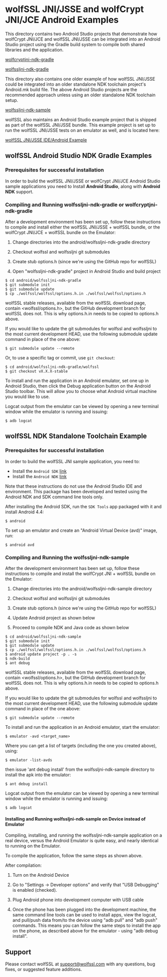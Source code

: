 # wolfSSL JNI/JSSE and wolfCrypt JNI/JCE Android Examples

This directory contains two Android Studio projects that demonstrate how
wolfCrypt JNI/JCE and wolfSSL JNI/JSSE can be integrated into an
Android Studio project using the Gradle build system to compile both
shared libraries and the application.

[wolfcryptjni-ndk-gradle](./wolfcryptjni-ndk-gradle)

[wolfssljni-ndk-gradle](./wolfssljni-ndk-gradle)

This directory also contains one older example of how wolfSSL JNI/JSSE
could be integrated into an older standalone NDK toolchain project's Android.mk
build file. The above Android Studio projects are the recommended approach
unless using an older standalone NDK toolchain setup.

[wolfssljni-ndk-sample](./wolfssljni-ndk-sample)

wolfSSL also maintains an Android Studio example project that is shipped
as part of the wolfSSL JNI/JSSE bundle. This example project is set up to
run the wolfSSL JNI/JSSE tests on an emulator as well, and is located here:

[wolfSSL JNI/JSSE IDE/Android Example](https://github.com/wolfSSL/wolfssljni/tree/master/IDE/Android)

## wolfSSL Android Studio NDK Gradle Examples

### Prerequisites for successful installation

In order to build the wolfSSL JNI/JSSE or wolfCrypt JNI/JCE Android Studio
sample applications you need to Install **Android Studio**,
along with **Android NDK** support.

### Compiling and Running wolfssljni-ndk-gradle or wolfcryptjni-ndk-gradle

After a development environment has been set up, follow these instructions
to compile and install either the wolfSSL JNI/JSSE + wolfSSL bundle, or the
wolfCrypt JNI/JCE + wolfSSL bundle on the Emulator:

1) Change directories into the android/wolfssljni-ndk-gradle directory

2) Checkout wolfssl and wolfssljni git submodules

3) Create stub options.h (since we're using the GitHub repo for wolfSSL)

4) Open "wolfssljni-ndk-gradle" project in Android Studio and build project

```
$ cd android/wolfssljni-ndk-gradle
$ git submodule init
$ git submodule update
$ cp ./wolfssl/wolfssl/options.h.in ./wolfssl/wolfssl/options.h
```

wolfSSL stable releases, available from the wolfSSL download page, contain
<wolfssl/options.h>, but the GitHub development branch for wolfSSL does not.
This is why options.h.in needs to be copied to options.h above.

If you would like to update the git submodules for wolfssl and wolfssljni to
the most current development HEAD, use the following submodule update command
in place of the one above:

```
$ git submodule update --remote
```

Or, to use a specific tag or commit, use `git checkout`:

```
$ cd android/wolfssljni-ndk-gradle/wolfssl
$ git checkout vX.X.X-stable
```

To install and run the application in an Android emulator, set one up
in Android Studio, then click the Debug application button on the Android
Studio toolbar. This will allow you to choose what Android virtual machine
you would like to use.

Logcat output from the emulator can be viewed by opening a new terminal window
while the emulator is running and issuing:

```
$ adb logcat
```

## wolfSSL NDK Standalone Toolchain Example

### Prerequisites for successful installation

In order to build the wolfSSL JNI sample application, you need to:

* Install the `Android SDK` [link](http://developer.android.com/sdk/index.html)
* Install the `Android NDK` [link](https://developer.android.com/tools/sdk/ndk/index.html)

Note that these instructions do not use the Android Studio IDE and environment.
This package has been developed and tested using the Android NDK and SDK
command line tools only.

After installing the Android SDK, run the `SDK Tools` app packaged with it and
install Android 4.4:

```
$ android
```

To set up an emulator and create an "Android Virtual Device (avd)" image, run:

```
$ android avd
```

### Compiling and Running the wolfssljni-ndk-sample

After the development environment has been set up, follow these instructions
to compile and install the wolfCrypt JNI + wolfSSL bundle on
the Emulator:

1) Change directories into the android/wolfssljni-ndk-sample directory

2) Checkout wolfssl and wolfssljni git submodules

3) Create stub options.h (since we're using the GitHub repo for wolfSSL)

4) Update Android project as shown below

5) Proceed to compile NDK and Java code as shown below

```
$ cd android/wolfssljni-ndk-sample
$ git submodule init
$ git submodule update
$ cp ./wolfssl/wolfssl/options.h.in ./wolfssl/wolfssl/options.h
$ android update project -p . -s
$ ndk-build
$ ant debug
```

wolfSSL stable releases, available from the wolfSSL download page, contain
<wolfssl/options.h>, but the GitHub development branch for wolfSSL does not.
This is why options.h.in needs to be copied to options.h above.

If you would like to update the git submodules for wolfssl and wolfssljni to
the most current development HEAD, use the following submodule update command
in place of the one above:

```
$ git submodule update --remote
```

To install and run the application in an Android emulator, start the emulator:

```
$ emulator -avd <target_name>
```

Where you can get a list of targets (including the one you created above),
using:

```
$ emulator -list-avds
```

then issue 'ant debug install' from the wolfssljni-ndk-sample directory to
install the apk into the emulator:

```
$ ant debug install
```

Logcat output from the emulator can be viewed by opening a new terminal window
while the emulator is running and issuing:

```
$ adb logcat
```

#### Installing and Running wolfssljni-ndk-sample on Device instead of Emulator

Compiling, installing, and running the wolfssljni-ndk-sample application on a
real device, versus the Android Emulator is quite easy, and nearly identical
to running on the Emulator.

To compile the application, follow the same steps as shown above.

After compilation:

1) Turn on the Android Device

2) Go to "Settings -> Developer options" and verify that "USB Debugging"
   is enabled (checked).

3) Plug Android phone into development computer with USB cable

4) Once the phone has been plugged into the development machine, the same
   command line tools can be used to install apps, view the logcat, and
   pull/push data from/to the device using "adb pull" and "adb push"
   commands. This means you can follow the same steps to install the app
   on the phone, as described above for the emulator - using
   "adb debug install".

## Support

Please contact wolfSSL at support@wolfssl.com with any questions, bug fixes,
or suggested feature additions.


